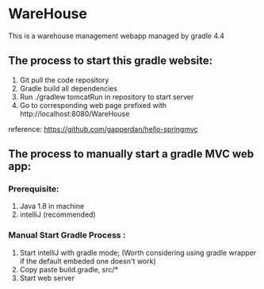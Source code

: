 # WareHouse

This is a warehouse management webapp managed by gradle 4.4

## The process to start this gradle website: 

1) Git pull the code repository
2) Gradle build all dependencies
3) Run ./gradlew tomcatRun in repository to start server
4) Go to corresponding web page prefixed with http://localhost:8080/WareHouse

reference: https://github.com/gapperdan/hello-springmvc

## The process to manually start a gradle MVC web app: 

### Prerequisite: 

1) Java 1.8 in machine
2) intelliJ (recommended)

### Manual Start Gradle Process : 
1) Start intelliJ with gradle mode; (Worth considering using gradle wrapper if the default embeded one doesn't work)
2) Copy paste build.gradle, src/*
3) Start web server


